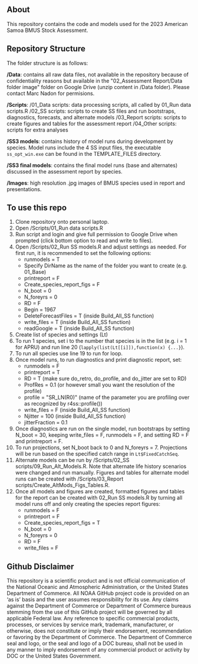 ## About
This repository contains the code and models used for the 2023 American Samoa BMUS Stock Assessment. 

## Repository Structure
The folder structure is as follows: 

**/Data**: contains all raw data files, not available in the repository because of confidentiality reasons but available in the "02_Assessment Report/Data folder image" folder on Google Drive (unzip content in /Data folder). Please contact Marc Nadon for permisions.

**/Scripts**: 
    /01_Data scripts: data processing scripts, all called by 01_Run data scripts.R
    /02_SS scripts: scripts to create SS files and run bootstraps, diagnostics, forecasts, and alternate models
    /03_Report scripts: scripts to create figures and tables for the assessment report
    /04_Other scripts: scripts for extra analyses

**/SS3 models**: contains history of model runs during development by species. Model runs include the 4 SS input files, the executable `ss_opt_win.exe` can be found in the TEMPLATE_FILES directory.

**/SS3 final models**: contains the final model runs (base and alternates) discussed in the assessment report by species. 

**/Images**: high resolution .jpg images of BMUS species used in report and presentations.



## To use this repo 
1. Clone repository onto personal laptop. 
2. Open /Scripts/01_Run data scripts.R 
3. Run script and login and give full permission to Google Drive when prompted (click bottom option to read and write to files). 
4. Open /Scripts/02_Run SS models.R and adjust settings as needed. For first run, it is recommended to set the following options:
   * runmodels = T
   * Specify DirName as the name of the folder you want to create (e.g. 01_Base)
   * printreport = F
   * Create_species_report_figs = F
   * N_boot = 0
   * N_foreyrs = 0
   * RD = F
   * Begin = 1967
   * DeleteForecastFiles = T (inside Build_All_SS function)
   * write_files = T (inside Build_All_SS function)
   * readGoogle = T (inside Build_All_SS function)
5. Create list of species and settings (Lt)
6. To run 1 species, set i to the number that species is in the list (e.g. i = 1 for APRU) and run line 20 (`lapply(list(Lt[[i]]),function(x) {...}`).
7. To run all species use line 19 to run for loop. 
8. Once model runs, to run diagnostics and print diagnostic report, set:
   * runmodels = F
   * printreport = T
   * RD = T (make sure do_retro, do_profile, and do_jitter are set to RD)
   * ProfRes = 0.1 (or however small you want the resolution of the profile)
   * profile = "SR_LN(R0)" (name of the parameter you are profiling over as recognized by r4ss::profile())
   * write_files = F (inside Build_All_SS function)
   * Njitter = 100 (inside Build_All_SS function)
   * jitterFraction = 0.1
9. Once diagnostics are run on the single model, run bootstraps by setting N_boot = 30, keeping write_files = F, runmodels = F, and setting RD = F and printreport = F.
10. To run projections, set N_boot back to 0 and N_foreyrs = 7. Projections will be run based on the specified catch range in `Lt$FixedCatchSeq`. 
11. Alternate models can be run by /Scripts/02_SS scripts/09_Run_Alt_Models.R. Note that alternate life history scenarios were changed and run manually. Figures and tables for alternate model runs can be created with /Scripts/03_Report scripts/Create_AltMods_Figs_Tables.R. 
12. Once all models and figures are created, formatted figures and tables for the report can be created with 02_Run SS models.R by turning all model runs off and only creating the species report figures:
    * runmodels = F
    * printreport = F
    * Create_species_report_figs = T
    * N_boot = 0
    * N_foreyrs = 0
    * RD = F
    * write_files = F


## Github Disclaimer

This repository is a scientific product and is not official communication of the National Oceanic and Atmospheric Administration, or the United States Department of Commerce. All NOAA GitHub project code is provided on an ‘as is’ basis and the user assumes responsibility for its use. Any claims against the Department of Commerce or Department of Commerce bureaus stemming from the use of this GitHub project will be governed by all applicable Federal law. Any reference to specific commercial products, processes, or services by service mark, trademark, manufacturer, or otherwise, does not constitute or imply their endorsement, recommendation or favoring by the Department of Commerce. The Department of Commerce seal and logo, or the seal and logo of a DOC bureau, shall not be used in any manner to imply endorsement of any commercial product or activity by DOC or the United States Government.
